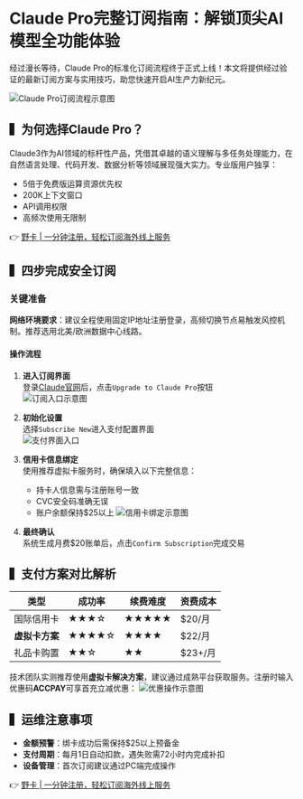 # Claude Pro完整订阅指南：解锁顶尖AI模型全功能体验

经过漫长等待，Claude Pro的标准化订阅流程终于正式上线！本文将提供经过验证的最新订阅方案与实用技巧，助您快速开启AI生产力新纪元。

![Claude Pro订阅流程示意图](https://bbtdd.com/wp-content/uploads/img/100985605032.webp)

## ▍为何选择Claude Pro？
Claude3作为AI领域的标杆性产品，凭借其卓越的语义理解与多任务处理能力，在自然语言处理、代码开发、数据分析等领域展现强大实力。专业版用户独享：
- 5倍于免费版运算资源优先权
- 200K上下文窗口
- API调用权限
- 高频次使用无限制

👉 [野卡 | 一分钟注册，轻松订阅海外线上服务](https://bbtdd.com/yeka)

## ▍四步完成安全订阅
### 关键准备
**网络环境要求**：建议全程使用固定IP地址注册登录，高频切换节点易触发风控机制。推荐选用北美/欧洲数据中心线路。

#### 操作流程
1. **进入订阅界面**  
   登录[Claude官网](https://claude.ai/)后，点击`Upgrade to Claude Pro`按钮  
   ![订阅入口示意图](https://bbtdd.com/wp-content/uploads/img/48376849133415.webp)

2. **初始化设置**  
   选择`Subscribe New`进入支付配置界面  
   ![支付界面入口](https://bbtdd.com/wp-content/uploads/img/989855071427905.webp)

3. **信用卡信息绑定**  
   使用推荐虚拟卡服务时，确保填入以下完整信息：  
   - 持卡人信息需与注册账号一致
   - CVC安全码准确无误
   - 账户余额保持$25以上
   ![信用卡绑定示意图](https://bbtdd.com/wp-content/uploads/img/75224844.webp)

4. **最终确认**  
   系统生成月费$20账单后，点击`Confirm Subscription`完成交易

## ▍支付方案对比解析
| 类型        | 成功率 | 续费难度 | 资费成本 |
|-------------|--------|----------|----------|
| 国际信用卡  | ★★★☆   | ★★★★★    | $20/月   |
| **虚拟卡方案** | ★★★★☆  | ★★★★     | $22/月   |
| 礼品卡购置  | ★★☆    | ★★       | $23+/月  |

技术团队实测推荐使用**虚拟卡解决方案**，建议通过成熟平台获取服务。注册时输入优惠码**ACCPAY**可享首充立减优惠：
![优惠操作示意图](https://bbtdd.com/wp-content/uploads/img/76076440244.webp)

## ▍运维注意事项
- **金额预警**：绑卡成功后需保持$25以上预备金
- **支付周期**：每月1日自动扣款，遇失败需72小时内完成补扣
- **设备管理**：首次订阅建议通过PC端完成操作

👉 [野卡 | 一分钟注册，轻松订阅海外线上服务](https://bbtdd.com/yeka)